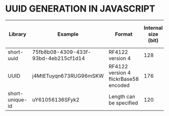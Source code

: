 UUID GENERATION IN JAVASCRIPT
=====================================

| Library         | Example                              | Format                                | Internal size (bit) | String size (byte) | Time to generate (1.000.000 UUIDs) | Notes                                         |
| --------------- | ------------------------------------ | ------------------------------------- | ------------------- | ------------------ | ---------------------------------- | --------------------------------------------- |
| short-uuid      | 75fb8b08-4309-433f-93bd-4eb215cf1d14 | RF4122 version 4                      | 128                 | 36                 | 700ms                              | Internally use nodejs crypto.randomFillSync() |
| UUID            | j4MtETuyqn673RUG96mSKW               | RF4122 version 4 flickrBase58 encoded | 176                 | 22                 | 8500ms                             | Generate and then encode                      |
| short-unique-id | uY61056136SFyk2                      | Length can be specified               | 120                 | 15                 | 1500ms                             | Timestamp can be extracted from UUID          |
